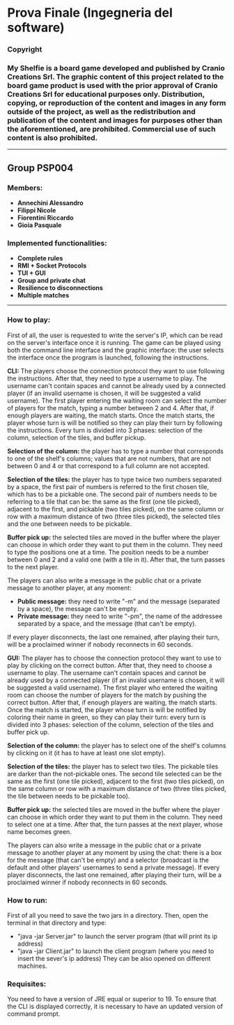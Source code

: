 # Prova Finale (Ingegneria del software)
### Copyright
### My Shelfie is a board game developed and published by Cranio Creations Srl. The graphic content of this project related to the board game product is used with the prior approval of Cranio Creations Srl for educational purposes only. Distribution, copying, or reproduction of the content and images in any form outside of the project, as well as the redistribution and publication of the content and images for purposes other than the aforementioned, are prohibited. Commercial use of such content is also prohibited.
---

## Group PSP004

### Members:
- __Annechini Alessandro__
- __Filippi Nicole__
- __Fiorentini Riccardo__
- __Gioia Pasquale__

  
### Implemented functionalities: 
- __Complete rules__
- __RMI + Socket Protocols__
- __TUI + GUI__
- __Group and private chat__
- __Resilience to disconnections__
- __Multiple matches__

---
### How to play:
First of all, the user is requested to write the server's IP, which can be read on the server's interface once it is running. The game can be played using both the command line interface and the graphic interface: the user selects the interface once the program is launched, following the instructions.

__CLI:__ The players choose the connection protocol they want to use following the instructions. After that, they need to type a username to play. The username can't contain spaces and cannot be already used by a connected player (if an invalid username is chosen, it will be suggested a valid username). The first player entering the waiting room can select the number of players for the match, typing a number between 2 and 4. After that, if enough players are waiting, the match starts. Once the match starts, the player whose turn is will be notified so they can play their turn by following the instructions. Every turn is divided into 3 phases: selection of the column, selection of the tiles, and buffer pickup. 

__Selection of the column:__ the player has to type a number that corresponds to one of the shelf's columns; values that are not numbers, that are not between 0 and 4 or that correspond to a full column are not accepted.

__Selection of the tiles:__ the player has to type twice two numbers separated by a space, the first pair of numbers is referred to the first chosen tile, which has to be a pickable one. The second pair of numbers needs to be referring to a tile that can be: the same as the first (one tile picked), adjacent to the first, and pickable (two tiles picked), on the same column or row with a maximum distance of two (three tiles picked), the selected tiles and the one between needs to be pickable. 

__Buffer pick up:__ the selected tiles are moved in the buffer where the player can choose in which order they want to put them in the column. They need to type the positions one at a time. The position needs to be a number between 0 and 2 and a valid one (with a tile in it). After that, the turn passes to the next player.

The players can also write a message in the public chat or a private message to another player, at any moment: 
- __Public message:__ they need to write "-m" and the message (separated by a space), the message can't be empty. 
- __Private message:__ they need to write "-pm", the name of the addressee separated by a space, and the message (that can't be empty). 

If every player disconnects, the last one remained, after playing their turn, will be a proclaimed winner if nobody reconnects in 60 seconds.

__GUI:__ The player has to choose the connection protocol they want to use to play by clicking on the correct button. After that, they need to choose a username to play. The username can't contain spaces and cannot be already used by a connected player (if an invalid username is chosen, it will be suggested a valid username). The first player who entered the waiting room can choose the number of players for the match by pushing the correct button. After that, if enough players are waiting, the match starts. Once the match is started, the player whose turn is will be notified by coloring their name in green, so they can play their turn: every turn is divided into 3 phases: selection of the column, selection of the tiles and buffer pick up. 

__Selection of the column:__ the player has to select one of the shelf's columns by clicking on it (it has to have at least one slot empty). 

__Selection of the tiles:__ the player has to select two tiles. The pickable tiles are darker than the not-pickable ones. The second tile selected can be the same as the first (one tile picked), adjacent to the first (two tiles picked), on the same column or row with a maximum distance of two (three tiles picked, the tile between needs to be pickable too). 

__Buffer pick up:__ the selected tiles are moved in the buffer where the player can choose in which order they want to put them in the column. They need to select one at a time. After that, the turn passes at the next player, whose name becomes green. 

The players can also write a message in the public chat or a private message to another player at any moment by using the chat: there is a box for the message (that can't be empty) and a selector (broadcast is the default and other players' usernames to send a private message).
If every player disconnects, the last one remained, after playing their turn, will be a proclaimed winner if nobody reconnects in 60 seconds.

### How to run:
First of all you need to save the two jars in a directory.
Then, open the terminal in that directory and type:
- "java -jar Server.jar" to launch the server program (that will print its ip address)
- "java -jar Client.jar" to launch the client program (where you need to insert the sever's ip address)
They can be also opened on different machines.

### Requisites:
You need to have a version of JRE equal or superior to 19.
To ensure that the CLI is displayed correctly, it is necessary to have an updated version of command prompt.
